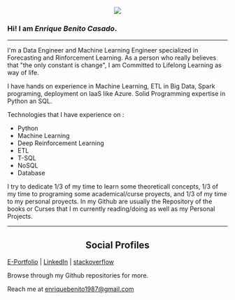 
<p align='center'>
<img align='center' src="https://visitor-badge.glitch.me/badge?page_id=Enrique1987.visitor-badge">
<p/>
 
### Hi! I am *Enrique Benito Casado*.

---

I'm a Data Engineer and Machine Learning Engineer specialized in Forecasting and Rinforcement Learning. As a person who really believes that "the only constant is change", I am Committed to Lifelong Learning as way of life.

I have hands on experience in Machine Learning, ETL in Big Data, Spark programing, deployment on IaaS like Azure. Solid Programming expertise in Python an SQL.

Technologies that I have experience on :


- Python
- Machine Learning
- Deep Reinforcement Learning
- ETL 
- T-SQL
- NoSQL 
- Database

I try to dedicate 1/3 of my time to learn some theoreticall concepts, 1/3 of my time to programing some academical/curse proyects, and 1/3 of my time to my personal proyects.
In my Github are usually the Repository of the books or Curses that I m currently reading/doing as well as my Personal Projects. 
 

---

<h2 style="text-align:center">Social Profiles</h2>

[E-Portfolio](https://Enrique1987.github.io) | [LinkedIn](https://www.linkedin.com/in/enriquebenito1987) | [stackoverflow](https://stackoverflow.com/users/3844270/enrique-benito-casado)


Browse through my Github repositories for more.

 
 Reach me at [enriquebenito1987@gmail.com](enriquebenito1987@gmail.com)
